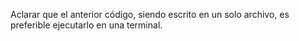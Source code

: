 Aclarar que el anterior código, siendo escrito en un solo archivo, es preferible ejecutarlo en una terminal.
